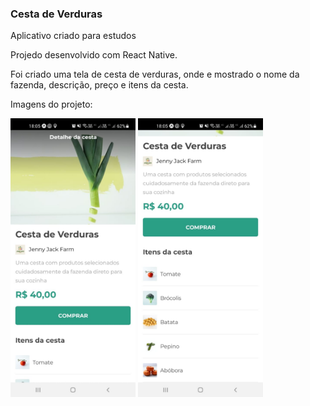 ### Cesta de Verduras

Aplicativo criado para estudos

Projedo desenvolvido com React Native.

Foi criado uma tela de cesta de verduras, onde e mostrado o nome da fazenda, descrição, preço e itens da cesta.

Imagens do projeto:

<img src="https://github.com/ilussencio/ReactNative_orgs-cesta/blob/main/prints/01.jpg" alt="drawing" width="200"/>
<img src="https://github.com/ilussencio/ReactNative_orgs-cesta/blob/main/prints/02.jpg" alt="drawing" width="200"/>